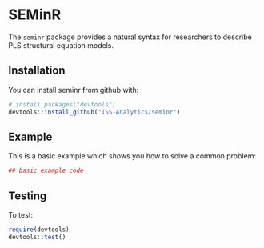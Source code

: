 
<!-- README.md is generated from README.Rmd. Please edit that file -->
SEMinR
======

The `seminr` package provides a natural syntax for researchers to describe PLS structural equation models.

Installation
------------

You can install seminr from github with:

``` r
# install.packages("devtools")
devtools::install_github("ISS-Analytics/seminr")
```

Example
-------

This is a basic example which shows you how to solve a common problem:

``` r
## basic example code
```

Testing
-------

To test:

``` r
require(devtools)
devtools::test()
```
